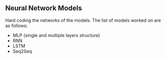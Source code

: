 ## Neural Network Models
Hard coding the networks of the models.
The list of models worked on are as follows:
- MLP (single and multiple layers structure)
- RNN
- LSTM
- Seq2Seq
